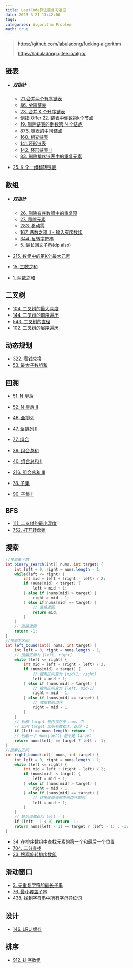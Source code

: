 ```yaml
---
title: LeetCode算法题复习速览
date: 2023-3-21 13:42:00
tags: 
categories: Algorithm Problem
math: true
---
```


> https://github.com/labuladong/fucking-algorithm
>
> https://labuladong.gitee.io/algo/

## 链表

- ##### 双指针

  - [21.合并两个有序链表](https://leetcode.cn/problems/merge-two-sorted-lists/)
  - [86. 分隔链表](https://leetcode.cn/problems/partition-list/)
  - [23. 合并 K 个升序链表](https://leetcode.cn/problems/merge-k-sorted-lists/)
  - [剑指 Offer 22. 链表中倒数第k个节点](https://leetcode.cn/problems/lian-biao-zhong-dao-shu-di-kge-jie-dian-lcof/)
  - [19. 删除链表的倒数第 N 个结点](https://leetcode.cn/problems/remove-nth-node-from-end-of-list/)
  - [876. 链表的中间结点](https://leetcode.cn/problems/middle-of-the-linked-list/)
  - [160. 相交链表](https://leetcode.cn/problems/intersection-of-two-linked-lists/)
  - [141.环形链表](https://leetcode.cn/problems/linked-list-cycle/)
  - [142. 环形链表 II](https://leetcode.cn/problems/linked-list-cycle-ii/) 
  - [83. 删除排序链表中的重复元素](https://leetcode.cn/problems/remove-duplicates-from-sorted-list/)

- [25. K 个一组翻转链表](https://leetcode.cn/problems/reverse-nodes-in-k-group/description/)






## 数组

- ##### 双指针

  - [26. 删除有序数组中的重复项](https://leetcode.cn/problems/remove-duplicates-from-sorted-array/)
  - [27. 移除元素](https://leetcode.cn/problems/remove-element/)
  - [283. 移动零](https://leetcode.cn/problems/move-zeroes/)
  - [167. 两数之和 II - 输入有序数组](https://leetcode.cn/problems/two-sum-ii-input-array-is-sorted/)
  - [344. 反转字符串](https://leetcode.cn/problems/reverse-string/)
  - [5. 最长回文子串](https://leetcode.cn/problems/longest-palindromic-substring/)(dp also)

- [215. 数组中的第K个最大元素](https://leetcode.cn/problems/kth-largest-element-in-an-array/description/)

- [15. 三数之和](https://leetcode.cn/problems/3sum/description/)

- [1. 两数之和](https://leetcode.cn/problems/two-sum/description/)



## 二叉树

- [104. 二叉树的最大深度](https://leetcode.cn/problems/maximum-depth-of-binary-tree/description/)
- [144. 二叉树的前序遍历](https://leetcode.cn/problems/binary-tree-preorder-traversal/description/)
- [543. 二叉树的直径](https://leetcode.cn/problems/diameter-of-binary-tree/description/)
- [102. 二叉树的层序遍历](https://leetcode.cn/problems/binary-tree-level-order-traversal/description/)





## 动态规划

- [322. 零钱兑换](https://leetcode.cn/problems/coin-change/description/)
- [53. 最大子数组和](https://leetcode.cn/problems/maximum-subarray/description/)



## 回溯

- [51. N 皇后](https://leetcode.cn/problems/n-queens/description/)
- [52. N 皇后 II](https://leetcode.cn/problems/n-queens-ii/description/)

- [46. 全排列](https://leetcode.cn/problems/permutations/description/)
- [47. 全排列 II](https://leetcode.cn/problems/permutations-ii/description/)
- [77. 组合](https://leetcode.cn/problems/combinations/description/)
- [39. 组合总和](https://leetcode.cn/problems/combination-sum/description/)
- [40. 组合总和 II](https://leetcode.cn/problems/combination-sum-ii/description/)
- [216. 组合总和 III](https://leetcode.cn/problems/combination-sum-iii/description/)
- [78. 子集](https://leetcode.cn/problems/subsets/description/)
- [90. 子集 II](https://leetcode.cn/problems/subsets-ii/description/)



## BFS

- [111. 二叉树的最小深度](https://leetcode.cn/problems/minimum-depth-of-binary-tree/description/)
- [752. 打开转盘锁](https://leetcode.cn/problems/open-the-lock/description/)



## 搜索

```java
//搜索单个数
int binary_search(int[] nums, int target) {
    int left = 0, right = nums.length - 1; 
    while(left <= right) {
        int mid = left + (right - left) / 2;
        if (nums[mid] < target) {
            left = mid + 1;
        } else if (nums[mid] > target) {
            right = mid - 1; 
        } else if(nums[mid] == target) {
            // 直接返回
            return mid;
        }
    }
    // 直接返回
    return -1;
}
//搜索左区间
int left_bound(int[] nums, int target) {
    int left = 0, right = nums.length - 1;
    // 搜索区间为 [left, right]
    while (left <= right) {
        int mid = left + (right - left) / 2;
        if (nums[mid] < target) {
            // 搜索区间变为 [mid+1, right]
            left = mid + 1;
        } else if (nums[mid] > target) {
            // 搜索区间变为 [left, mid-1]
            right = mid - 1;
        } else if (nums[mid] == target) {
            // 收缩右侧边界
            right = mid - 1;
        }
    }
    // 判断 target 是否存在于 nums 中
    // 此时 target 比所有数都大，返回 -1
    if (left == nums.length) return -1;
    // 判断一下 nums[left] 是不是 target
    return nums[left] == target ? left : -1;
}
//搜索右区间
int right_bound(int[] nums, int target) {
    int left = 0, right = nums.length - 1;
    while (left <= right) {
        int mid = left + (right - left) / 2;
        if (nums[mid] < target) {
            left = mid + 1;
        } else if (nums[mid] > target) {
            right = mid - 1;
        } else if (nums[mid] == target) {
            // 这里改成收缩左侧边界即可
            left = mid + 1;
        }
    }
    // 最后改成返回 left - 1
    if (left - 1 < 0) return -1;
    return nums[left - 1] == target ? (left - 1) : -1;
}
```

- [34. 在排序数组中查找元素的第一个和最后一个位置](https://leetcode.cn/problems/find-first-and-last-position-of-element-in-sorted-array/description/)
- [704. 二分查找](https://leetcode.cn/problems/binary-search/description/)
- [33. 搜索旋转排序数组](https://leetcode.cn/problems/search-in-rotated-sorted-array/description/)







## 滑动窗口

- [3. 无重复字符的最长子串](https://leetcode.cn/problems/longest-substring-without-repeating-characters/description/)
- [76. 最小覆盖子串](https://leetcode.cn/problems/minimum-window-substring/description/)
- [438. 找到字符串中所有字母异位词](https://leetcode.cn/problems/find-all-anagrams-in-a-string/description/)



## 设计

- [146. LRU 缓存](https://leetcode.cn/problems/lru-cache/description/)



## 排序

- [912. 排序数组](https://leetcode.cn/problems/sort-an-array/description/)


